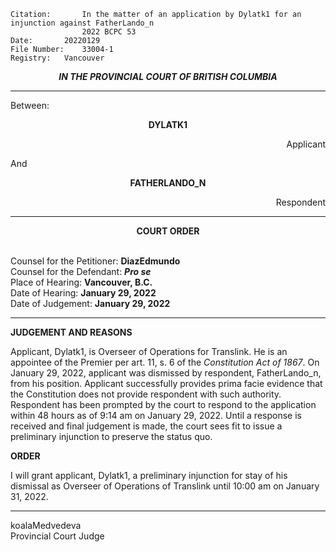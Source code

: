 	Citation:       In the matter of an application by Dylatk1 for an injunction against FatherLando_n
                	2022 BCPC 53
	Date:		20220129
	File Number:	33004-1
	Registry:	Vancouver

<p align="center"><b><i>
				IN THE PROVINCIAL COURT OF BRITISH COLUMBIA
</b></i>

---

Between:
<p align="center">  <b> DYLATK1	  </b>
<p align="right">		    Applicant
<p> And
<p align="center">  <b>	FATHERLANDO_N 		</b> 
<p align="right">		    Respondent

  ---
	
<p align="center"><b>		
				COURT ORDER
</b>

<br>				Counsel for the Petitioner: **DiazEdmundo**
<br>				Counsel for the Defendant: ***Pro se***
<br>				Place of Hearing: **Vancouver, B.C.**
<br>				Date of Hearing: **January 29, 2022**
<br>				Date of Judgement: **January 29, 2022**

---

**JUDGEMENT AND REASONS**

Applicant, Dylatk1, is Overseer of Operations for Translink. He is an appointee of the Premier per art. 11, s. 6 of the *Constitution Act of 1867*. On January 29, 2022, applicant was dismissed by respondent, FatherLando_n, from his position. Applicant successfully provides prima facie evidence that the Constitution does not provide respondent with such authority. Respondent has been prompted by the court to respond to the application within 48 hours as of 9:14 am on January 29, 2022. Until a response is received and final judgement is made, the court sees fit to issue a preliminary injunction to preserve the status quo.
  
**ORDER**

I will grant applicant, Dylatk1, a preliminary injunction for stay of his dismissal as Overseer of Operations of Translink until 10:00 am on January 31, 2022.
  
---
koalaMedvedeva <br> Provincial Court Judge

